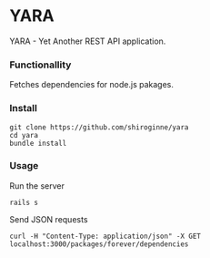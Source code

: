 # YARA

YARA - Yet Another REST API application.

### Functionallity

Fetches dependencies for node.js pakages.

### Install

```
git clone https://github.com/shiroginne/yara
cd yara
bundle install
```

### Usage

Run the server
```
rails s
```

Send JSON requests
```
curl -H "Content-Type: application/json" -X GET localhost:3000/packages/forever/dependencies
```

